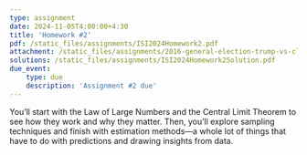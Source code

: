 ```yaml
---
type: assignment
date: 2024-11-05T4:00:00+4:30
title: 'Homework #2'
pdf: /static_files/assignments/ISI2024Homework2.pdf
attachment: /static_files/assignments/2016-general-election-trump-vs-clinton.csv
solutions: /static_files/assignments/ISI2024Homework2Solution.pdf
due_event: 
    type: due
    description: 'Assignment #2 due'
---
```

You’ll start with the Law of Large Numbers and the Central Limit Theorem to see how they work and why they matter. Then, you’ll explore sampling techniques and finish with estimation methods—a whole lot of things that have to do with predictions and drawing insights from data.
